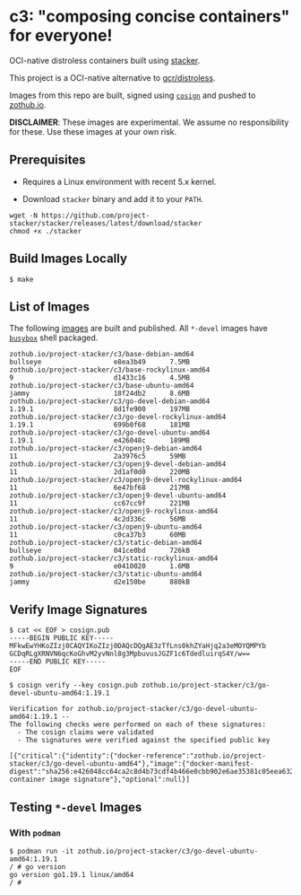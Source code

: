 # c3: "composing concise containers" for everyone!

OCI-native distroless containers built using
[stacker](https://github.com/project-stacker/stacker).

This project is a OCI-native alternative to
[gcr/distroless](https://github.com/GoogleContainerTools/distroless).

Images from this repo are built, signed using
[`cosign`](https://github.com/sigstore/cosign) and pushed to [zothub.io](https://zothub.io).

**DISCLAIMER**: These images are experimental. We assume no responsibility for
these. Use these images at your own risk.

## Prerequisites

* Requires a Linux environment with recent 5.x kernel.

* Download `stacker` binary and add it to your `PATH`.

```
wget -N https://github.com/project-stacker/stacker/releases/latest/download/stacker
chmod +x ./stacker
```

## Build Images Locally

```
$ make
```

## List of Images

The following [images](./images) are built and published. All `*-devel` images have [`busybox`](https://busybox.net/) shell packaged.

```
zothub.io/project-stacker/c3/base-debian-amd64                              bullseye                  e8ea3b49      7.5MB
zothub.io/project-stacker/c3/base-rockylinux-amd64                          9                         d1433c16      4.5MB
zothub.io/project-stacker/c3/base-ubuntu-amd64                              jammy                     18f24db2      8.6MB
zothub.io/project-stacker/c3/go-devel-debian-amd64                          1.19.1                    8d1fe900      197MB
zothub.io/project-stacker/c3/go-devel-rockylinux-amd64                      1.19.1                    699b0f68      181MB
zothub.io/project-stacker/c3/go-devel-ubuntu-amd64                          1.19.1                    e426048c      189MB
zothub.io/project-stacker/c3/openj9-debian-amd64                            11                        2a3976c5      59MB
zothub.io/project-stacker/c3/openj9-devel-debian-amd64                      11                        2d1af0d0      220MB
zothub.io/project-stacker/c3/openj9-devel-rockylinux-amd64                  11                        6e47bf68      217MB
zothub.io/project-stacker/c3/openj9-devel-ubuntu-amd64                      11                        cc67cc9f      221MB
zothub.io/project-stacker/c3/openj9-rockylinux-amd64                        11                        4c2d336c      56MB
zothub.io/project-stacker/c3/openj9-ubuntu-amd64                            11                        c0ca37b3      60MB
zothub.io/project-stacker/c3/static-debian-amd64                            bullseye                  041ce0bd      726kB
zothub.io/project-stacker/c3/static-rockylinux-amd64                        9                         e0410020      1.6MB
zothub.io/project-stacker/c3/static-ubuntu-amd64                            jammy                     d2e150be      880kB
```

## Verify Image Signatures

```
$ cat << EOF > cosign.pub
-----BEGIN PUBLIC KEY-----
MFkwEwYHKoZIzj0CAQYIKoZIzj0DAQcDQgAE3zTfLns0khZYaHjq2a3eMOYQMPYb
GCDqRLgXRNVN6qcKoGhvM2yvNnl8g3MpbuvusJGZF1c6TdedluirqS4Y/w==
-----END PUBLIC KEY-----
EOF

$ cosign verify --key cosign.pub zothub.io/project-stacker/c3/go-devel-ubuntu-amd64:1.19.1

Verification for zothub.io/project-stacker/c3/go-devel-ubuntu-amd64:1.19.1 --
The following checks were performed on each of these signatures:
  - The cosign claims were validated
  - The signatures were verified against the specified public key

[{"critical":{"identity":{"docker-reference":"zothub.io/project-stacker/c3/go-devel-ubuntu-amd64"},"image":{"docker-manifest-digest":"sha256:e426048cc64ca2c8d4b73cdf4b466e0cbb902e6ae35381c05eea63265c225b1b"},"type":"cosign container image signature"},"optional":null}]
```

## Testing `*-devel` Images

### With `podman`

```
$ podman run -it zothub.io/project-stacker/c3/go-devel-ubuntu-amd64:1.19.1
/ # go version
go version go1.19.1 linux/amd64
/ #
```
